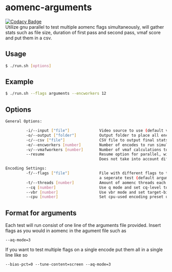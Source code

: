 # aomenc-arguments  
[![Codacy Badge](https://app.codacy.com/project/badge/Grade/9d73582417664408a6f0488555c6f063)](https://www.codacy.com/manual/luigi311/aomenc-arguments?utm_source=gitlab.com&amp;utm_medium=referral&amp;utm_content=Luigi311/aomenc-arguments&amp;utm_campaign=Badge_Grade)  
Utilize gnu parallel to test multiple aomenc flags simultaneously, will gather stats such as file size, duration of first pass
and second pass, vmaf score and put them in a csv.

## Usage
```bash
$ ./run.sh [options]
```
## Example
```bash
$ ./run.sh --flags arguments --encworkers 12
```
## Options
```bash
General Options:

         -i/--input ["file"]             Video source to use (default video.mkv)
         -o/--output ["folder"]          Output folder to place all encoded videos and stats files (default output)   
         -c/--csv ["file"]               CSV file to output final stats for all encodes to (default stats.csv)        
         -e/--encworkers [number]        Number of encodes to run simultaneously (defaults cpu threads/aomenc threads)
         -v/--vmafworkers [number]       Number of vmaf calculations to run simultaneously (defaults 3)
         --resume                        Resume option for parallel, will use encoding.log and vmaf.log 
                                         Does not take into account different encoding settings (default false)       

Encoding Settings:
         -f/--flags ["file"]             File with different flags to test. Each line represents
                                         a seperate test (default arguments)
         -t/--threads [number]           Amount of aomenc threads each encode should use (default 4)
         --cq [number]                   Use q mode and set cq-level to number provided (default 50)
         --vbr [number]                  Use vbr mode and set target-bitrate to number provided
         --cpu [number]                  Set cpu-used encoding preset used by aomenc (default 6)
```

## Format for arguments
Each test will run consist of one line of the arguments file provided. Insert flags as you would in aomenc in the agument file such as 
```
--aq-mode=3
```  
If you want to test multiple flags on a single encode put them all in a single line like so
```
--bias-pct=0 --tune-content=screen --aq-mode=3
```
